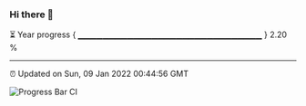 ### Hi there 👋

⏳ Year progress { ▁▁▁▁▁▁▁▁▁▁▁▁▁▁▁▁▁▁▁▁▁▁▁▁▁▁▁▁▁▁ } 2.20 %

---

⏰ Updated on Sun, 09 Jan 2022 00:44:56 GMT

![Progress Bar CI](https://github.com/liununu/liununu/workflows/Progress%20Bar%20CI/badge.svg)
